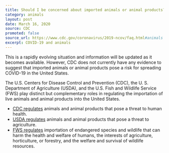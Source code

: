 ```yaml
---
title: Should I be concerned about imported animals or animal products?
category: animals
layout: post
date: March 16, 2020
source: CDC
promoted: false
source_url: https://www.cdc.gov/coronavirus/2019-ncov/faq.html#animals
excerpt: COVID-19 and animals
---
```


This is a rapidly evolving situation and information will be updated as it becomes available. However, CDC does not currently have any evidence to suggest that imported animals or animal products pose a risk for spreading COVID-19 in the United States. 

The U.S. Centers for Disease Control and Prevention (CDC), the U. S. Department of Agriculture (USDA), and the U.S. Fish and Wildlife Service (FWS) play distinct but complementary roles in regulating the importation of live animals and animal products into the United States. 

- [CDC regulates](https://www.cdc.gov/importation/index.html) animals and animal products that pose a threat to human health.
- [USDA regulates](https://www.aphis.usda.gov/aphis/ourfocus/animalhealth/animal-and-animal-product-import-information/) animals and animal products that pose a threat to agriculture.
- [FWS regulates](https://www.fws.gov/le/businesses.html) importation of endangered species and wildlife that can harm the health and welfare of humans, the interests of agriculture, horticulture, or forestry, and the welfare and survival of wildlife resources.

